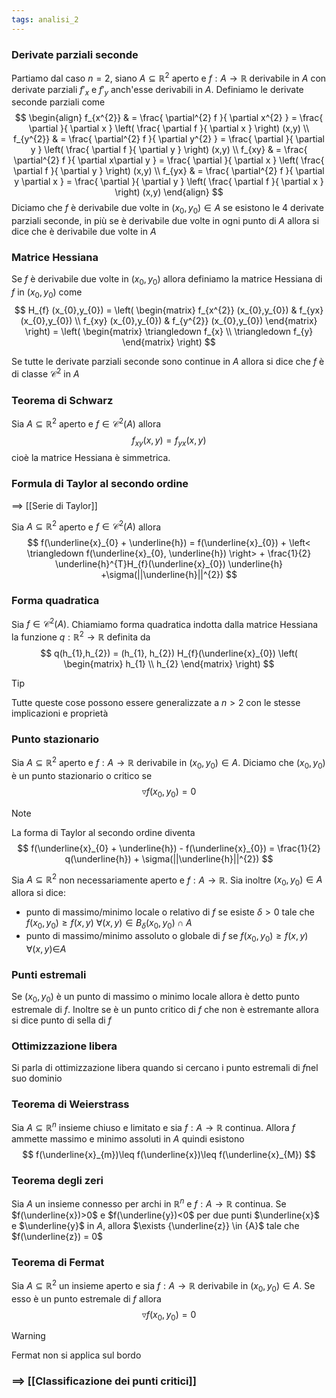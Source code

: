 ```yaml
---
tags: analisi_2
---
```

### Derivate parziali seconde

Partiamo dal caso $n=2$, siano $A\subseteq \mathbb{R}^{2}$ aperto e $f: A\to \mathbb{R}$ derivabile in $A$ con derivate parziali $f'_{x}$ e $f'_{y}$ anch'esse derivabili in $A$.
Definiamo le derivate seconde parziali come
$$
\begin{align}
f_{x^{2}}  & = \frac{ \partial^{2} f }{ \partial x^{2} } = \frac{ \partial  }{ \partial x } \left( \frac{ \partial f }{ \partial x } \right) (x,y) \\
f_{y^{2}}  & = \frac{ \partial^{2} f }{ \partial y^{2} } = \frac{ \partial  }{ \partial y } \left( \frac{ \partial f }{ \partial y } \right) (x,y) \\
f_{xy}  & = \frac{ \partial^{2} f }{ \partial x\partial y } = \frac{ \partial  }{ \partial x } \left( \frac{ \partial f }{ \partial y } \right) (x,y) \\
f_{yx}  & = \frac{ \partial^{2} f }{ \partial y \partial x } = \frac{ \partial  }{ \partial y } \left( \frac{ \partial f }{ \partial x } \right) (x,y) 
\end{align}
$$
Diciamo che $f$ è derivabile due volte in $(x_{0},y_{0})\in A$ se esistono le $4$ derivate parziali seconde, in più se è derivabile due volte in ogni punto di $A$ allora si dice che è derivabile due volte in $A$

### Matrice Hessiana

Se $f$ è derivabile due volte in $(x_{0},y_{0})$ allora definiamo la matrice Hessiana di $f$ in $(x_{0},y_{0})$ come
$$
H_{f} (x_{0},y_{0}) = \left( \begin{matrix}
f_{x^{2}} (x_{0},y_{0}) & f_{yx} (x_{0},y_{0})  \\
f_{xy} (x_{0},y_{0})   &  f_{y^{2}} (x_{0},y_{0}) 
\end{matrix} \right)  = \left( \begin{matrix}
\triangledown f_{x} \\
\triangledown f_{y}
\end{matrix} \right) 
$$

Se tutte le derivate parziali seconde sono continue in $A$ allora si dice che $f$ è di classe $\mathcal C^{2}$ in $A$

### Teorema di Schwarz

Sia $A\subseteq \mathbb{R}^{2}$ aperto e $f\in\mathcal C^{2}(A)$ allora
$$
f_{xy}(x,y) = f_{yx} (x,y)
$$
cioè la matrice Hessiana è simmetrica.

### Formula di Taylor al secondo ordine

==> [[Serie di Taylor]]

Sia $A\subseteq \mathbb{R}^{2}$ aperto e $f\in\mathcal C^{2}(A)$ allora
$$
f(\underline{x}_{0} + \underline{h}) = f(\underline{x}_{0}) + \left< \triangledown f(\underline{x}_{0}, \underline{h}) \right> + \frac{1}{2} \underline{h}^{T}H_{f}(\underline{x}_{0}) \underline{h} +\sigma(||\underline{h}||^{2})
$$
### Forma quadratica

Sia $f\in \mathcal C^{2}(A)$. Chiamiamo forma quadratica indotta dalla matrice Hessiana la funzione $q:\mathbb{R}^{2}\to \mathbb{R}$ definita da 
$$
q(h_{1},h_{2}) = (h_{1}, h_{2}) H_{f}(\underline{x}_{0}) \left( \begin{matrix}
h_{1} \\
h_{2}
\end{matrix} \right) 
$$

>[!tip]
>Tutte queste cose possono essere generalizzate a $n>2$ con le stesse implicazioni e proprietà

### Punto stazionario

Sia $A\subseteq \mathbb{R}^{2}$ aperto e $f: A\to \mathbb{R}$ derivabile in $(x_{0},y_{0})\in A$. Diciamo che $(x_{0},y_{0})$ è un punto stazionario o critico se 
$$
\triangledown f(x_{0},y_{0}) = 0
$$

>[!note]
>La forma di Taylor al secondo ordine diventa
>$$
>f(\underline{x}_{0} + \underline{h}) - f(\underline{x}_{0}) = \frac{1}{2} q(\underline{h}) +  \sigma(||\underline{h}||^{2})
>$$

Sia $A\subseteq \mathbb{R}^{2}$ non necessariamente aperto e $f: A\to \mathbb{R}$. Sia inoltre $(x_{0},y_{0})\in A$ allora si dice:
- punto di massimo/minimo locale o relativo di $f$ se esiste $\delta>0$ tale che $f(x_{0},y_{0})\geq f(x,y)$ $\forall {(x,y)}\in   {}B_{\delta}(x_{0},y_{0})\cap A$
- punto di massimo/minimo assoluto o globale di $f$ se $f(x_{0},y_{0})\geq f(x,y)$ $\forall {(x,y)\in} A {}$

### Punti estremali

Se $(x_{0},y_{0})$ è un punto di massimo o minimo locale allora è detto punto estremale di $f$. Inoltre se è un punto critico di $f$ che non è estremante allora si dice punto di sella di $f$

### Ottimizzazione libera

Si parla di ottimizzazione libera quando si cercano i punto estremali di $f$nel suo dominio

### Teorema di Weierstrass

Sia $A\subseteq \mathbb R^n$ insieme chiuso e limitato e sia $f:A\to \mathbb{R}$ continua. Allora $f$ ammette massimo e minimo assoluti in $A$ quindi esistono
$$
f(\underline{x}_{m})\leq f(\underline{x})\leq f(\underline{x}_{M})
$$

### Teorema degli zeri

Sia $A$ un insieme connesso per archi in $\mathbb R^n$ e $f:A\to \mathbb{R}$ continua. Se $f(\underline{x})>0$ e $f(\underline{y})<0$ per due punti $\underline{x}$ e $\underline{y}$ in $A$, allora $\exists {\underline{z}} \in {A}$ tale che $f(\underline{z}) = 0$

### Teorema di Fermat

Sia $A\subseteq \mathbb{R}^{2}$ un insieme aperto e sia $f:A\to \mathbb{R}$ derivabile in $(x_{0},y_{0})\in A$. Se esso è un punto estremale di $f$ allora
$$
\triangledown f(x_{0},y_{0}) = 0
$$

>[!warning]
>Fermat non si applica sul bordo

### ==> [[Classificazione dei punti critici]]
